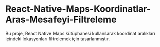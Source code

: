 # React-Native-Maps-Koordinatlar-Aras-Mesafeyi-Filtreleme
Bu proje, React Native Maps kütüphanesi kullanılarak koordinat aralıkları içindeki lokasyonları filtrelemek için tasarlanmıştır.
